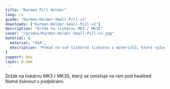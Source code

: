 ```yaml
---
title: "Karmen Pill Holder"
lang: cs
gcode: "Karmen-Holder-Small-Pill-v2"
downloads: ["Karmen-Holder-Small-Pill-v2"]
description: "Držák na tiskárnu MK3 / MK3S"
cover: "/gcodes/Karmen-Holder-Small-Pill-v2.jpg"
material: {
  material: "ASA",
  description: "Pokud na své tiskárně tisknete z materiálů, které vyžadují větší vyhřátí podložky, doporučujeme použít ASA, aby nedošlo k deformaci držáku."
}
support: Ano
layer: 0.2mm
---
```


Držák na tiskárnu MK3 / MK3S, který se umisťuje na rám pod heatbed. Nutné tisknout s podpěrami.